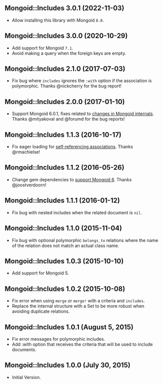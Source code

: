 ## Mongoid::Includes 3.0.1 (2022-11-03) ##

*  Allow installing this library with Mongoid `8.0`.

## Mongoid::Includes 3.0.0 (2020-10-29) ##

*  Add support for Mongoid `7.1`.
*  Avoid making a query when the foreign keys are empty.

## Mongoid::Includes 2.1.0 (2017-07-03) ##

*   Fix bug where `includes` ignores the `:with` option if the association is polymorphic. Thanks @nickcherry for the bug report!

## Mongoid::Includes 2.0.0 (2017-01-10) ##

*   Support Mongoid 6.0.1, fixes related to [changes in Mongoid internals](https://github.com/mongodb/mongoid/pull/4326). Thanks @mityakoval and @forumd for the bug reports!

## Mongoid::Includes 1.1.3 (2016-10-17) ##

*   Fix eager loading for [self-referencing associations](https://github.com/ElMassimo/mongoid_includes/pull/6). Thanks @rmachielse!

## Mongoid::Includes 1.1.2 (2016-05-26) ##

*   Change gem dependencies to [support Mongoid 6](https://github.com/ElMassimo/mongoid_includes/pull/3). Thanks @joostverdoorn!

## Mongoid::Includes 1.1.1 (2016-01-12) ##

*   Fix bug with nested includes when the related document is `nil`.

## Mongoid::Includes 1.1.0 (2015-11-04) ##

*   Fix bug with optional polymorphic `belongs_to` relations where the name of the relation does not match an actual class name.

## Mongoid::Includes 1.0.3 (2015-10-10) ##

*   Add support for Mongoid 5.

## Mongoid::Includes 1.0.2 (2015-10-08) ##

*   Fix error when using `merge` or `merge!` with a criteria and `includes`.
*   Replace the internal structure with a Set to be more robust when avoiding duplicate relations.

## Mongoid::Includes 1.0.1 (August 5, 2015) ##

*   Fix error messages for polymorphic includes.
*   Add :with option that receives the criteria that will be used to include documents.

## Mongoid::Includes 1.0.0 (July 30, 2015) ##

*   Initial Version.
